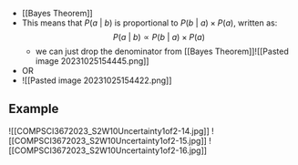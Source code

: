 - [[Bayes Theorem]]
- This means that $P(a\ |\ b)$ is proportional to $P(b\ |\ a) \times P(a)$, written as: $$P(a\ |\ b) \varpropto P(b\ |\ a) \times P(a)$$
	- we can just drop the denominator from [[Bayes Theorem]]![[Pasted image 20231025154445.png]]
- OR
- ![[Pasted image 20231025154422.png]]

## Example
![[COMPSCI3672023_S2W10Uncertainty1of2-14.jpg]]
![[COMPSCI3672023_S2W10Uncertainty1of2-15.jpg]]
![[COMPSCI3672023_S2W10Uncertainty1of2-16.jpg]]
